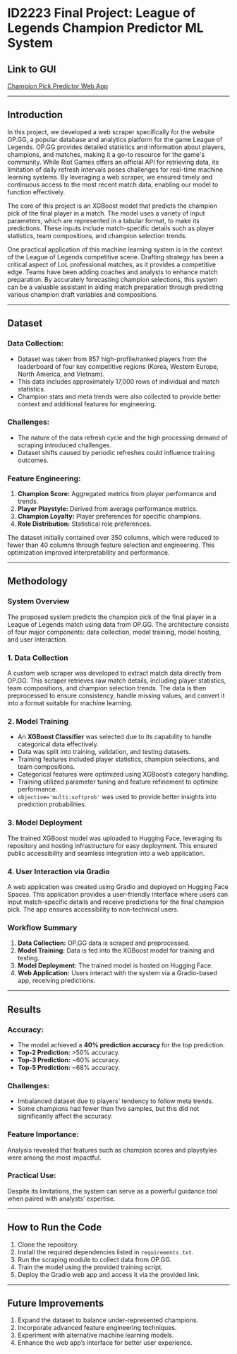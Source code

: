 # ID2223 Final Project: League of Legends Champion Predictor ML System

## Link to GUI
[Champion Pick Predictor Web App](https://huggingface.co/spaces/ivwhy/lol_champion_pick_predictor)

---

## Introduction
In this project, we developed a web scraper specifically for the website OP.GG, a popular database and analytics platform for the game League of Legends. OP.GG provides detailed statistics and information about players, champions, and matches, making it a go-to resource for the game's community. While Riot Games offers an official API for retrieving data, its limitation of daily refresh intervals poses challenges for real-time machine learning systems. By leveraging a web scraper, we ensured timely and continuous access to the most recent match data, enabling our model to function effectively.

The core of this project is an XGBoost model that predicts the champion pick of the final player in a match. The model uses a variety of input parameters, which are represented in a tabular format, to make its predictions. These inputs include match-specific details such as player statistics, team compositions, and champion selection trends.

One practical application of this machine learning system is in the context of the League of Legends competitive scene. Drafting strategy has been a critical aspect of LoL professional matches, as it provides a competitive edge. Teams have been adding coaches and analysts to enhance match preparation. By accurately forecasting champion selections, this system can be a valuable assistant in aiding match preparation through predicting various champion draft variables and compositions.

---

## Dataset
### Data Collection:
- Dataset was taken from 857 high-profile/ranked players from the leaderboard of four key competitive regions (Korea, Western Europe, North America, and Vietnam).
- This data includes approximately 17,000 rows of individual and match statistics.
- Champion stats and meta trends were also collected to provide better context and additional features for engineering.

### Challenges:
- The nature of the data refresh cycle and the high processing demand of scraping introduced challenges.
- Dataset shifts caused by periodic refreshes could influence training outcomes.

### Feature Engineering:
1. **Champion Score:** Aggregated metrics from player performance and trends.
2. **Player Playstyle:** Derived from average performance metrics.
3. **Champion Loyalty:** Player preferences for specific champions.
4. **Role Distribution:** Statistical role preferences.

The dataset initially contained over 350 columns, which were reduced to fewer than 40 columns through feature selection and engineering. This optimization improved interpretability and performance.

---

## Methodology
### System Overview
The proposed system predicts the champion pick of the final player in a League of Legends match using data from OP.GG. The architecture consists of four major components: data collection, model training, model hosting, and user interaction.

### 1. Data Collection
A custom web scraper was developed to extract match data directly from OP.GG. This scraper retrieves raw match details, including player statistics, team compositions, and champion selection trends. The data is then preprocessed to ensure consistency, handle missing values, and convert it into a format suitable for machine learning.

### 2. Model Training
- An **XGBoost Classifier** was selected due to its capability to handle categorical data effectively.
- Data was split into training, validation, and testing datasets.
- Training features included player statistics, champion selections, and team compositions.
- Categorical features were optimized using XGBoost’s category handling.
- Training utilized parameter tuning and feature refinement to optimize performance.
- `objective='multi:softprob'` was used to provide better insights into prediction probabilities.

### 3. Model Deployment
The trained XGBoost model was uploaded to Hugging Face, leveraging its repository and hosting infrastructure for easy deployment. This ensured public accessibility and seamless integration into a web application.

### 4. User Interaction via Gradio
A web application was created using Gradio and deployed on Hugging Face Spaces. This application provides a user-friendly interface where users can input match-specific details and receive predictions for the final champion pick. The app ensures accessibility to non-technical users.

### Workflow Summary
1. **Data Collection:** OP.GG data is scraped and preprocessed.
2. **Model Training:** Data is fed into the XGBoost model for training and testing.
3. **Model Deployment:** The trained model is hosted on Hugging Face.
4. **Web Application:** Users interact with the system via a Gradio-based app, receiving predictions.

---

## Results
### Accuracy:
- The model achieved a **40% prediction accuracy** for the top prediction.
- **Top-2 Prediction:** >50% accuracy.
- **Top-3 Prediction:** ~60% accuracy.
- **Top-5 Prediction:** ~68% accuracy.

### Challenges:
- Imbalanced dataset due to players’ tendency to follow meta trends.
- Some champions had fewer than five samples, but this did not significantly affect the accuracy.

### Feature Importance:
Analysis revealed that features such as champion scores and playstyles were among the most impactful.

### Practical Use:
Despite its limitations, the system can serve as a powerful guidance tool when paired with analysts’ expertise.

---

## How to Run the Code
1. Clone the repository.
2. Install the required dependencies listed in `requirements.txt`.
3. Run the scraping module to collect data from OP.GG.
4. Train the model using the provided training script.
5. Deploy the Gradio web app and access it via the provided link.

---

## Future Improvements
1. Expand the dataset to balance under-represented champions.
2. Incorporate advanced feature engineering techniques.
3. Experiment with alternative machine learning models.
4. Enhance the web app’s interface for better user experience.

